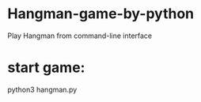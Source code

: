 # Hangman-game-by-python

Play Hangman from command-line interface

# start game: 
python3 hangman.py
